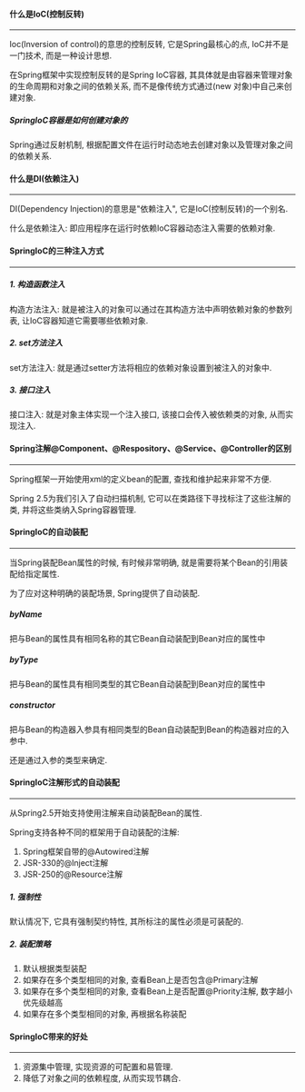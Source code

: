 #### 什么是IoC(控制反转)

---

Ioc(Inversion of control)的意思的控制反转, 它是Spring最核心的点, IoC并不是一门技术, 而是一种设计思想.

在Spring框架中实现控制反转的是Spring IoC容器, 其具体就是由容器来管理对象的生命周期和对象之间的依赖关系, 而不是像传统方式通过(new 对象)中自己来创建对象.

##### SpringIoC容器是如何创建对象的

Spring通过反射机制, 根据配置文件在运行时动态地去创建对象以及管理对象之间的依赖关系.



#### 什么是DI(依赖注入)

---

DI(Dependency Injection)的意思是"依赖注入", 它是IoC(控制反转)的一个别名. 

什么是依赖注入: 即应用程序在运行时依赖IoC容器动态注入需要的依赖对象.



#### SpringIoC的三种注入方式

---

##### 1. 构造函数注入

构造方法注入: 就是被注入的对象可以通过在其构造方法中声明依赖对象的参数列表, 让IoC容器知道它需要哪些依赖对象.

##### 2. set方法注入

set方法注入: 就是通过setter方法将相应的依赖对象设置到被注入的对象中.

##### 3. 接口注入

接口注入: 就是对象主体实现一个注入接口, 该接口会传入被依赖类的对象, 从而实现注入.



#### Spring注解@Component、@Respository、@Service、@Controller的区别

---

Spring框架一开始使用xml的定义bean的配置, 查找和维护起来非常不方便.

Spring 2.5为我们引入了自动扫描机制, 它可以在类路径下寻找标注了这些注解的类, 并将这些类纳入Spring容器管理.



#### SpringIoC的自动装配

---

当Spring装配Bean属性的时候, 有时候非常明确, 就是需要将某个Bean的引用装配给指定属性.

为了应对这种明确的装配场景, Spring提供了自动装配.

##### byName

把与Bean的属性具有相同名称的其它Bean自动装配到Bean对应的属性中

##### byType

把与Bean的属性具有相同类型的其它Bean自动装配到Bean对应的属性中

##### constructor

把与Bean的构造器入参具有相同类型的Bean自动装配到Bean的构造器对应的入参中.

还是通过入参的类型来确定.



#### SpringIoC注解形式的自动装配

---

从Spring2.5开始支持使用注解来自动装配Bean的属性.

Spring支持各种不同的框架用于自动装配的注解:

1. Spring框架自带的@Autowired注解
2. JSR-330的@Inject注解
3. JSR-250的@Resource注解

##### 1. 强制性

默认情况下, 它具有强制契约特性, 其所标注的属性必须是可装配的.

##### 2. 装配策略

1. 默认根据类型装配
2. 如果存在多个类型相同的对象, 查看Bean上是否包含@Primary注解
3. 如果存在多个类型相同的对象, 查看Bean上是否配置@Priority注解, 数字越小优先级越高
4. 如果存在多个类型相同的对象, 再根据名称装配



#### SpringIoC带来的好处

---

1. 资源集中管理, 实现资源的可配置和易管理.
2. 降低了对象之间的依赖程度, 从而实现节耦合.

